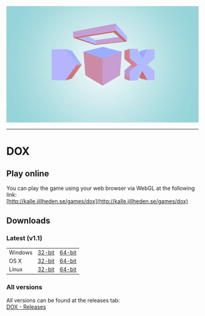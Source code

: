 ![GIF of DOX main menu](/WEB/DOX.gif)

---

# DOX

## Play online

You can play the game using your web browser via WebGL at the following link:  
[http://kalle.jillheden.se/games/dox](http://kalle.jillheden.se/games/dox)

## Downloads

### Latest (v1.1)
<table>
<tr><td>Windows</td><td><a href="https://github.com/Turnary-Games/DOX/releases/download/v1.1/DOX_1.1_win32.zip">32-bit</a></td><td><a href="https://github.com/Turnary-Games/DOX/releases/download/v1.1/DOX_1.1_win64.zip">64-bit</a></td></tr>
<tr><td>OS&nbsp;X</td><td><a href="https://github.com/Turnary-Games/DOX/releases/download/v1.1/DOX_1.1_osx32.zip">32-bit</a></td><td><a href="https://github.com/Turnary-Games/DOX/releases/download/v1.1/DOX_1.1_osx64.zip">64-bit</a></td></tr>
<tr><td>Linux</td><td><a href="https://github.com/Turnary-Games/DOX/releases/download/v1.1/DOX_1.1_linux32.zip">32-bit</a></td><td><a href="https://github.com/Turnary-Games/DOX/releases/download/v1.1/DOX_1.1_linux64.zip">64-bit</a></td></tr>
</table>

### All versions
All versions can be found at the releases tab:  
[DOX - Releases](https://github.com/Turnary-Games/DOX/releases)
